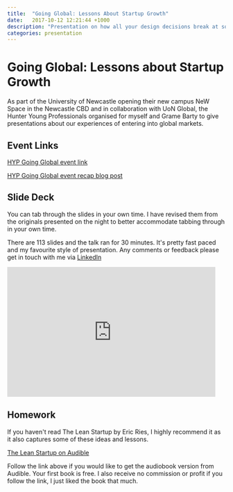 ```yaml
---
title:  "Going Global: Lessons About Startup Growth"
date:   2017-10-12 12:21:44 +1000
description: "Presentation on how all your design decisions break at some scale. Using head count as a metaphor."
categories: presentation
---
```

# Going Global: Lessons about Startup Growth

As part of the University of Newcastle opening their new campus NeW Space in 
the Newcastle CBD and in collaboration with UoN Global, the Hunter Young Professionals
organised for myself and Grame Barty to give presentations about our experiences
of entering into global markets.

## Event Links

<a href="http://hunteryoungprofessionals.com.au/event/going-global/">HYP Going Global event link</a>

<a href="http://hunteryoungprofessionals.com.au/going-global-recap/">HYP Going Global event recap blog post</a>

## Slide Deck

You can tab through the slides in your own time. I have revised them from the 
originals presented on the night to better accommodate tabbing through in your 
own time.

There are 113 slides and the talk ran for 30 minutes. It's pretty fast paced and
my favourite style of presentation. Any comments or feedback please get in touch 
with me via <a href="https://www.linkedin.com/in/neozenith/">LinkedIn</a>

<iframe src="https://docs.google.com/presentation/d/e/2PACX-1vSy6gUjXqcK6CyNSr344Lp91JVkOsk4XBDSGqBlIVDoS0jqwwzzRW36uJkq8Rxp4rAzDQp9fVhIQ3qp/embed?start=false&loop=false&delayms=15000" frameborder="0" width="480" height="299" allowfullscreen="true" mozallowfullscreen="true" webkitallowfullscreen="true"></iframe>

## Homework

If you haven't read The Lean Startup by Eric Ries, I highly recommend it as it
also captures some of these ideas and lessons.

<a href="http://a.co/5vBl2yW">The Lean Startup on Audible</a>

Follow the link above if you would like to get the audiobook version from 
Audible. Your first book is free. I also receive no commission or profit if 
you follow the link, I just liked the book that much. 


